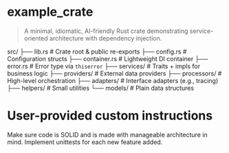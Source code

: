 # example_crate

> A minimal, idiomatic, AI-friendly Rust crate demonstrating
> service-oriented architecture with dependency injection.


src/
├── lib.rs          # Crate root & public re-exports
├── config.rs       # Configuration structs
├── container.rs    # Lightweight DI container
├── error.rs        # Error type via `thiserror`
├── services/       # Traits + impls for business logic
├── providers/      # External data providers
├── processors/     # High-level orchestration
├── adapters/       # Interface adapters (e.g., tracing)
├── helpers/        # Small utilities
└── models/         # Plain data structures
# User-provided custom instructions

Make sure code is SOLID and is made with manageable architecture in mind.
Implement unittests for each new feature added.
